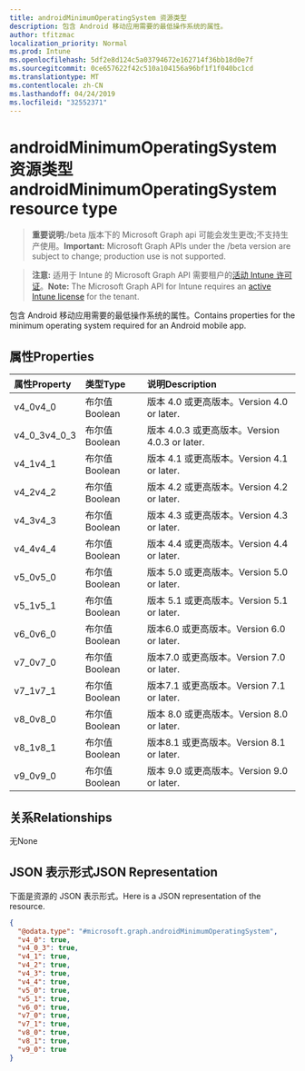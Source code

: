```yaml
---
title: androidMinimumOperatingSystem 资源类型
description: 包含 Android 移动应用需要的最低操作系统的属性。
author: tfitzmac
localization_priority: Normal
ms.prod: Intune
ms.openlocfilehash: 5df2e8d124c5a03794672e162714f36bb18d0e7f
ms.sourcegitcommit: 0ce657622f42c510a104156a96bf1f1f040bc1cd
ms.translationtype: MT
ms.contentlocale: zh-CN
ms.lasthandoff: 04/24/2019
ms.locfileid: "32552371"
---
```

# <a name="androidminimumoperatingsystem-resource-type"></a><span data-ttu-id="4f4a4-103">androidMinimumOperatingSystem 资源类型</span><span class="sxs-lookup"><span data-stu-id="4f4a4-103">androidMinimumOperatingSystem resource type</span></span>

> <span data-ttu-id="4f4a4-104">**重要说明:**/beta 版本下的 Microsoft Graph api 可能会发生更改;不支持生产使用。</span><span class="sxs-lookup"><span data-stu-id="4f4a4-104">**Important:** Microsoft Graph APIs under the /beta version are subject to change; production use is not supported.</span></span>

> <span data-ttu-id="4f4a4-105">**注意:** 适用于 Intune 的 Microsoft Graph API 需要租户的[活动 Intune 许可证](https://go.microsoft.com/fwlink/?linkid=839381)。</span><span class="sxs-lookup"><span data-stu-id="4f4a4-105">**Note:** The Microsoft Graph API for Intune requires an [active Intune license](https://go.microsoft.com/fwlink/?linkid=839381) for the tenant.</span></span>

<span data-ttu-id="4f4a4-106">包含 Android 移动应用需要的最低操作系统的属性。</span><span class="sxs-lookup"><span data-stu-id="4f4a4-106">Contains properties for the minimum operating system required for an Android mobile app.</span></span>

## <a name="properties"></a><span data-ttu-id="4f4a4-107">属性</span><span class="sxs-lookup"><span data-stu-id="4f4a4-107">Properties</span></span>
|<span data-ttu-id="4f4a4-108">属性</span><span class="sxs-lookup"><span data-stu-id="4f4a4-108">Property</span></span>|<span data-ttu-id="4f4a4-109">类型</span><span class="sxs-lookup"><span data-stu-id="4f4a4-109">Type</span></span>|<span data-ttu-id="4f4a4-110">说明</span><span class="sxs-lookup"><span data-stu-id="4f4a4-110">Description</span></span>|
|:---|:---|:---|
|<span data-ttu-id="4f4a4-111">v4_0</span><span class="sxs-lookup"><span data-stu-id="4f4a4-111">v4_0</span></span>|<span data-ttu-id="4f4a4-112">布尔值</span><span class="sxs-lookup"><span data-stu-id="4f4a4-112">Boolean</span></span>|<span data-ttu-id="4f4a4-113">版本 4.0 或更高版本。</span><span class="sxs-lookup"><span data-stu-id="4f4a4-113">Version 4.0 or later.</span></span>|
|<span data-ttu-id="4f4a4-114">v4_0_3</span><span class="sxs-lookup"><span data-stu-id="4f4a4-114">v4_0_3</span></span>|<span data-ttu-id="4f4a4-115">布尔值</span><span class="sxs-lookup"><span data-stu-id="4f4a4-115">Boolean</span></span>|<span data-ttu-id="4f4a4-116">版本 4.0.3 或更高版本。</span><span class="sxs-lookup"><span data-stu-id="4f4a4-116">Version 4.0.3 or later.</span></span>|
|<span data-ttu-id="4f4a4-117">v4_1</span><span class="sxs-lookup"><span data-stu-id="4f4a4-117">v4_1</span></span>|<span data-ttu-id="4f4a4-118">布尔值</span><span class="sxs-lookup"><span data-stu-id="4f4a4-118">Boolean</span></span>|<span data-ttu-id="4f4a4-119">版本 4.1 或更高版本。</span><span class="sxs-lookup"><span data-stu-id="4f4a4-119">Version 4.1 or later.</span></span>|
|<span data-ttu-id="4f4a4-120">v4_2</span><span class="sxs-lookup"><span data-stu-id="4f4a4-120">v4_2</span></span>|<span data-ttu-id="4f4a4-121">布尔值</span><span class="sxs-lookup"><span data-stu-id="4f4a4-121">Boolean</span></span>|<span data-ttu-id="4f4a4-122">版本 4.2 或更高版本。</span><span class="sxs-lookup"><span data-stu-id="4f4a4-122">Version 4.2 or later.</span></span>|
|<span data-ttu-id="4f4a4-123">v4_3</span><span class="sxs-lookup"><span data-stu-id="4f4a4-123">v4_3</span></span>|<span data-ttu-id="4f4a4-124">布尔值</span><span class="sxs-lookup"><span data-stu-id="4f4a4-124">Boolean</span></span>|<span data-ttu-id="4f4a4-125">版本 4.3 或更高版本。</span><span class="sxs-lookup"><span data-stu-id="4f4a4-125">Version 4.3 or later.</span></span>|
|<span data-ttu-id="4f4a4-126">v4_4</span><span class="sxs-lookup"><span data-stu-id="4f4a4-126">v4_4</span></span>|<span data-ttu-id="4f4a4-127">布尔值</span><span class="sxs-lookup"><span data-stu-id="4f4a4-127">Boolean</span></span>|<span data-ttu-id="4f4a4-128">版本 4.4 或更高版本。</span><span class="sxs-lookup"><span data-stu-id="4f4a4-128">Version 4.4 or later.</span></span>|
|<span data-ttu-id="4f4a4-129">v5_0</span><span class="sxs-lookup"><span data-stu-id="4f4a4-129">v5_0</span></span>|<span data-ttu-id="4f4a4-130">布尔值</span><span class="sxs-lookup"><span data-stu-id="4f4a4-130">Boolean</span></span>|<span data-ttu-id="4f4a4-131">版本 5.0 或更高版本。</span><span class="sxs-lookup"><span data-stu-id="4f4a4-131">Version 5.0 or later.</span></span>|
|<span data-ttu-id="4f4a4-132">v5_1</span><span class="sxs-lookup"><span data-stu-id="4f4a4-132">v5_1</span></span>|<span data-ttu-id="4f4a4-133">布尔值</span><span class="sxs-lookup"><span data-stu-id="4f4a4-133">Boolean</span></span>|<span data-ttu-id="4f4a4-134">版本 5.1 或更高版本。</span><span class="sxs-lookup"><span data-stu-id="4f4a4-134">Version 5.1 or later.</span></span>|
|<span data-ttu-id="4f4a4-135">v6_0</span><span class="sxs-lookup"><span data-stu-id="4f4a4-135">v6_0</span></span>|<span data-ttu-id="4f4a4-136">布尔值</span><span class="sxs-lookup"><span data-stu-id="4f4a4-136">Boolean</span></span>|<span data-ttu-id="4f4a4-137">版本6.0 或更高版本。</span><span class="sxs-lookup"><span data-stu-id="4f4a4-137">Version 6.0 or later.</span></span>|
|<span data-ttu-id="4f4a4-138">v7_0</span><span class="sxs-lookup"><span data-stu-id="4f4a4-138">v7_0</span></span>|<span data-ttu-id="4f4a4-139">布尔值</span><span class="sxs-lookup"><span data-stu-id="4f4a4-139">Boolean</span></span>|<span data-ttu-id="4f4a4-140">版本7.0 或更高版本。</span><span class="sxs-lookup"><span data-stu-id="4f4a4-140">Version 7.0 or later.</span></span>|
|<span data-ttu-id="4f4a4-141">v7_1</span><span class="sxs-lookup"><span data-stu-id="4f4a4-141">v7_1</span></span>|<span data-ttu-id="4f4a4-142">布尔值</span><span class="sxs-lookup"><span data-stu-id="4f4a4-142">Boolean</span></span>|<span data-ttu-id="4f4a4-143">版本7.1 或更高版本。</span><span class="sxs-lookup"><span data-stu-id="4f4a4-143">Version 7.1 or later.</span></span>|
|<span data-ttu-id="4f4a4-144">v8_0</span><span class="sxs-lookup"><span data-stu-id="4f4a4-144">v8_0</span></span>|<span data-ttu-id="4f4a4-145">布尔值</span><span class="sxs-lookup"><span data-stu-id="4f4a4-145">Boolean</span></span>|<span data-ttu-id="4f4a4-146">版本 8.0 或更高版本。</span><span class="sxs-lookup"><span data-stu-id="4f4a4-146">Version 8.0 or later.</span></span>|
|<span data-ttu-id="4f4a4-147">v8_1</span><span class="sxs-lookup"><span data-stu-id="4f4a4-147">v8_1</span></span>|<span data-ttu-id="4f4a4-148">布尔值</span><span class="sxs-lookup"><span data-stu-id="4f4a4-148">Boolean</span></span>|<span data-ttu-id="4f4a4-149">版本8.1 或更高版本。</span><span class="sxs-lookup"><span data-stu-id="4f4a4-149">Version 8.1 or later.</span></span>|
|<span data-ttu-id="4f4a4-150">v9_0</span><span class="sxs-lookup"><span data-stu-id="4f4a4-150">v9_0</span></span>|<span data-ttu-id="4f4a4-151">布尔值</span><span class="sxs-lookup"><span data-stu-id="4f4a4-151">Boolean</span></span>|<span data-ttu-id="4f4a4-152">版本 9.0 或更高版本。</span><span class="sxs-lookup"><span data-stu-id="4f4a4-152">Version 9.0 or later.</span></span>|

## <a name="relationships"></a><span data-ttu-id="4f4a4-153">关系</span><span class="sxs-lookup"><span data-stu-id="4f4a4-153">Relationships</span></span>
<span data-ttu-id="4f4a4-154">无</span><span class="sxs-lookup"><span data-stu-id="4f4a4-154">None</span></span>

## <a name="json-representation"></a><span data-ttu-id="4f4a4-155">JSON 表示形式</span><span class="sxs-lookup"><span data-stu-id="4f4a4-155">JSON Representation</span></span>
<span data-ttu-id="4f4a4-156">下面是资源的 JSON 表示形式。</span><span class="sxs-lookup"><span data-stu-id="4f4a4-156">Here is a JSON representation of the resource.</span></span>
<!-- {
  "blockType": "resource",
  "@odata.type": "microsoft.graph.androidMinimumOperatingSystem"
}
-->
``` json
{
  "@odata.type": "#microsoft.graph.androidMinimumOperatingSystem",
  "v4_0": true,
  "v4_0_3": true,
  "v4_1": true,
  "v4_2": true,
  "v4_3": true,
  "v4_4": true,
  "v5_0": true,
  "v5_1": true,
  "v6_0": true,
  "v7_0": true,
  "v7_1": true,
  "v8_0": true,
  "v8_1": true,
  "v9_0": true
}
```





